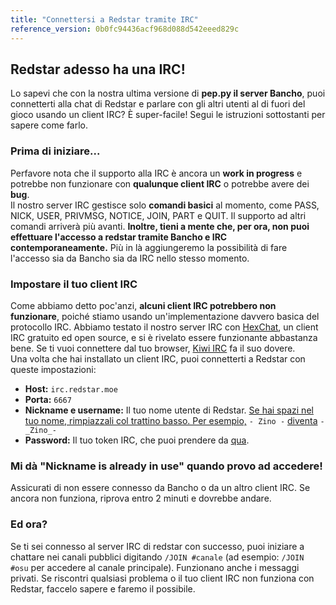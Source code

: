 ```yaml
---
title: "Connettersi a Redstar tramite IRC"
reference_version: 0b0fc94436acf968d088d542eeed829c
---
```

## Redstar adesso ha una IRC!
Lo sapevi che con la nostra ultima versione di **pep.py il server Bancho**, puoi connetterti alla chat di Redstar e parlare con gli altri utenti al di fuori del gioco usando un client IRC?
È super-facile! Segui le istruzioni sottostanti per sapere come farlo.

### Prima di iniziare...
Perfavore nota che il supporto alla IRC è ancora un **work in progress** e potrebbe non funzionare con **qualunque client IRC** o potrebbe avere dei **bug**.  
Il nostro server IRC gestisce solo **comandi basici** al momento, come PASS, NICK, USER, PRIVMSG, NOTICE, JOIN, PART e QUIT.
Il supporto ad altri comandi arriverà più avanti.
**Inoltre, tieni a mente che, per ora, non puoi effettuare l'accesso a redstar tramite Bancho e IRC contemporaneamente.** Più in là aggiungeremo la possibilità di fare l'accesso sia da Bancho sia da IRC nello stesso momento.

### Impostare il tuo client IRC
Come abbiamo detto poc'anzi, **alcuni client IRC potrebbero non funzionare**, poiché stiamo usando un'implementazione davvero basica del protocollo IRC.
Abbiamo testato il nostro server IRC con [HexChat](https://hexchat.github.io), un client IRC gratuito ed open source, e si è rivelato essere funzionante abbastanza bene.
Se ti vuoi connettere dal tuo browser, [Kiwi IRC](https://kiwiirc.com/) fa il suo dovere.
<br>
Una volta che hai installato un client IRC, puoi connetterti a Redstar con queste impostazioni:

- **Host:** `irc.redstar.moe`
- **Porta:** `6667`
- **Nickname e username:** Il tuo nome utente di Redstar. <u>Se hai spazi nel tuo nome, rimpiazzali col trattino basso. Per esempio,</u> `- Zino -` <u>diventa</u> `-_Zino_-`
- **Password:** Il tuo token IRC, che puoi prendere da [qua](/irc).

### Mi dà "Nickname is already in use" quando provo ad accedere!
Assicurati di non essere connesso da Bancho o da un altro client IRC. Se ancora non funziona, riprova entro 2 minuti e dovrebbe andare.

### Ed ora?
Se ti sei connesso al server IRC di redstar con successo, puoi iniziare a chattare nei canali pubblici digitando `/JOIN #canale` (ad esempio: `/JOIN #osu` per accedere al canale principale). Funzionano anche i messaggi privati. Se riscontri qualsiasi problema o il tuo client IRC non funziona con Redstar, faccelo sapere e faremo il possibile.